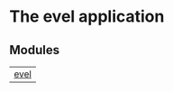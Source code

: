 

# The evel application #


## Modules ##


<table width="100%" border="0" summary="list of modules">
<tr><td><a href="evel.md" class="module">evel</a></td></tr></table>

